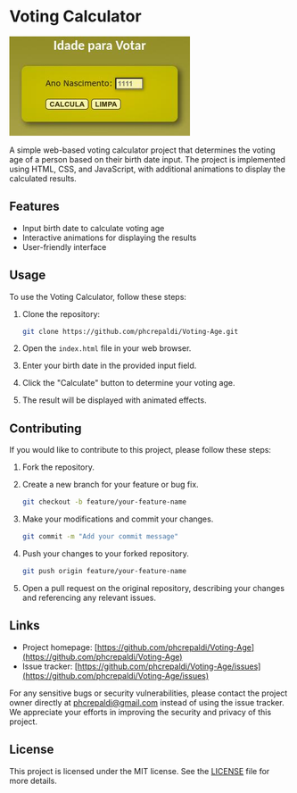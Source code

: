 # Voting Calculator

![Voting Calculator](vote.jpeg)

A simple web-based voting calculator project that determines the voting age of a person based on their birth date input. The project is implemented using HTML, CSS, and JavaScript, with additional animations to display the calculated results.

## Features

- Input birth date to calculate voting age
- Interactive animations for displaying the results
- User-friendly interface

## Usage

To use the Voting Calculator, follow these steps:

1. Clone the repository:

   ```bash
   git clone https://github.com/phcrepaldi/Voting-Age.git
   ```

2. Open the `index.html` file in your web browser.

3. Enter your birth date in the provided input field.

4. Click the "Calculate" button to determine your voting age.

5. The result will be displayed with animated effects.

## Contributing

If you would like to contribute to this project, please follow these steps:

1. Fork the repository.

2. Create a new branch for your feature or bug fix.

   ```bash
   git checkout -b feature/your-feature-name
   ```

3. Make your modifications and commit your changes.

   ```bash
   git commit -m "Add your commit message"
   ```

4. Push your changes to your forked repository.

   ```bash
   git push origin feature/your-feature-name
   ```

5. Open a pull request on the original repository, describing your changes and referencing any relevant issues.

## Links

- Project homepage: [https://github.com/phcrepaldi/Voting-Age](https://github.com/phcrepaldi/Voting-Age)
- Issue tracker: [https://github.com/phcrepaldi/Voting-Age/issues](https://github.com/phcrepaldi/Voting-Age/issues)

For any sensitive bugs or security vulnerabilities, please contact the project owner directly at phcrepaldi@gmail.com instead of using the issue tracker. We appreciate your efforts in improving the security and privacy of this project.

## License

This project is licensed under the MIT license. See the [LICENSE](LICENSE) file for more details.